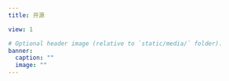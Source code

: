 ```yaml
---
title: 开源

view: 1

# Optional header image (relative to `static/media/` folder).
banner:
  caption: ""
  image: ""
---
```

